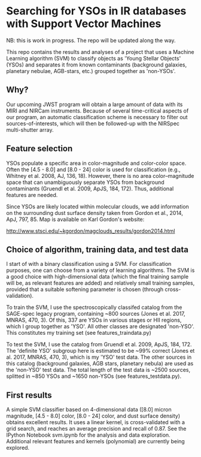 # Searching for YSOs in IR databases with Support Vector Machines

NB: this is work in progress. The repo will be updated along the way.

This repo contains the results and analyses of a project that uses a Machine Learning algorithm (SVM) to classify objects as 'Young Stellar Objects' (YSOs) and separates it from known contaminants (background galaxies, planetary nebulae, AGB-stars, etc.) grouped together as 'non-YSOs'. 

## Why?
Our upcoming JWST program will obtain a large amount of data with its MIRI and NIRCam instruments. Because of several time-critical aspects of our program, an automatic classification scheme is necessary to filter out sources-of-interests, which will then be followed-up with the NIRSpec multi-shutter array. 

## Feature selection
YSOs populate a specific area in color-magnitude and color-color space. Often the [4.5 - 8.0] and [8.0 - 24] color is used for classification (e.g., Whitney et al. 2008, AJ, 136, 18). However, there is no area color–magnitude space that can unambiguously separate YSOs from background contaminants (Gruendl et al. 2009, ApJS, 184, 172). Thus, additional features are needed.

Since YSOs are likely located within molecular clouds, we add information on the surrounding dust surface density taken from Gordon et al., 2014, ApJ, 797, 85. Map is available on Karl Gordon's website:

http://www.stsci.edu/~kgordon/magclouds_results/gordon2014.html

## Choice of algorithm, training data, and test data
I start of with a binary classification using a SVM. For classification purposes, one can choose from a variety of learning algorithms. The SVM is a good choice with high-dimensional data (which the final training sample will be, as relevant features are added) and relatively small training samples, provided that a suitable softening parameter is chosen (through cross-validation).

To train the SVM, I use the spectroscopically classifed catalog from the SAGE-spec legacy program, containing ~800 sources (Jones et al. 2017, MNRAS, 470, 3). Of this, 337 are YSOs in various stages or HII regions, which I group together as 'YSO'. All other classes are designated 'non-YSO'. This constitutes my training set (see features_traindata.py)

To test the SVM, I use the catalog from Gruendl et al. 2009, ApJS, 184, 172. The 'definite YSO' subgroup here is estimated to be ~99% correct (Jones et al. 2017, MNRAS, 470, 3), which is my 'YSO' test data. The other sources in this catalog (background galaxies, AGB stars, planetary nebula) are used as the 'non-YSO' test data. The total length of the test data is ~2500 sources, splitted in ~850 YSOs and ~1650 non-YSOs (see features_testdata.py).

## First results
A simple SVM classifier based on 4-dimensional data ([8.0] micron magnitude, [4.5 - 8.0] color, [8.0 - 24] color, and dust surface density) obtains excellent results. It uses a linear kernel, is cross-validated with a grid search, and reaches an average precision and recall of 0.87. See the IPython Notebook svm.ipynb for the analysis and data exploration. Additional relevant features and kernels (polynomial) are currently being explored.
